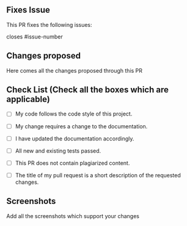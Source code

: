 <!--Type in all the issues that have been fixed through this pull request ex : #1 -->

## Fixes Issue

This PR fixes the following issues:

closes #issue-number

<!-- Write down all the changes made-->
## Changes proposed

Here comes all the changes proposed through this PR

<!-- Check all the boxes which are applicable to check the box correct follow the following conventions-->
<!--
[x] - Correct
[X] - Correct
-->

## Check List (Check all the boxes which are applicable) <!--Follow the above conventions to check the box-->

- [ ] My code follows the code style of this project.
- [ ] My change requires a change to the documentation.
- [ ] I have updated the documentation accordingly.
- [ ] All new and existing tests passed.
- [ ] This PR does not contain plagiarized content.
- [ ] The title of my pull request is a short description of the requested changes.


<!--Add screen shots of the changed output-->
## Screenshots 
Add all the screenshots which support your changes
